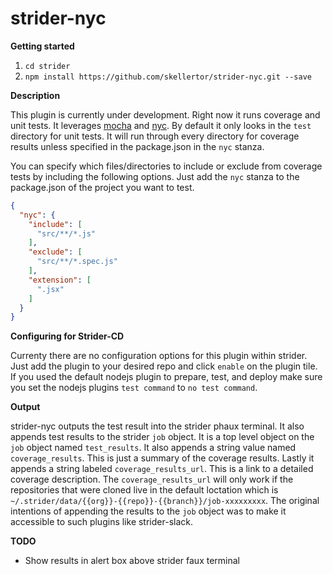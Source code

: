 # strider-nyc

**Getting started**

1. ```cd strider```
2. ```npm install https://github.com/skellertor/strider-nyc.git --save```

**Description**

This plugin is currently under development.  Right now it runs coverage and unit tests.  It leverages [mocha](https://github.com/mochajs/mocha) and [nyc](https://github.com/istanbuljs/nyc).  By default it only looks in the ```test``` directory for unit tests.  It will run through every directory for coverage results unless specified in the package.json in the `nyc` stanza. 

You can specify which files/directories to include or exclude from coverage tests by including the following options. Just add the `nyc` stanza to the package.json of the project you want to test.

```json
{
  "nyc": {
    "include": [
      "src/**/*.js"
    ],
    "exclude": [
      "src/**/*.spec.js"
    ],
    "extension": [
      ".jsx"
    ]
  }
}
```

**Configuring for Strider-CD**

Currenty there are no configuration options for this plugin within strider.  Just add the plugin to your desired repo and click `enable` on the plugin tile.  If you used the default nodejs plugin to prepare, test, and deploy make sure you set the nodejs plugins `test command` to `no test command`.

**Output**

strider-nyc outputs the test result into the strider phaux terminal.  It also appends test results to the strider `job` object.  It is a top level object on the `job` object named `test_results`. It also appends a string value named `coverage_results`.  This is just a summary of the coverage results.  Lastly it appends a string labeled `coverage_results_url`.  This is a link to a detailed coverage description.  The `coverage_results_url` will only work if the repositories that were cloned live in the default loctation which is ```~/.strider/data/{{org}}-{{repo}}-{{branch}}/job-xxxxxxxxx```.  The original intentions of appending the results to the `job` object was to make it accessible to such plugins like strider-slack.

**TODO**

* Show results in alert box above strider faux terminal
